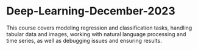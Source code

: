 # Deep-Learning-December-2023
This course covers modeling regression and classification tasks, handling tabular data and images, working with natural language processing and time series, as well as debugging issues and ensuring results.

